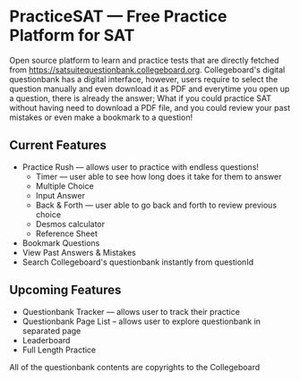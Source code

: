 # PracticeSAT — Free Practice Platform for SAT

Open source platform to learn and practice tests that are directly fetched from https://satsuitequestionbank.collegeboard.org. Collegeboard's digital questionbank has a digital interface, however, users require to select the question manually and even download it as PDF and everytime you open up a question, there is already the answer; What if you could practice SAT without having need to download a PDF file, and you could review your past mistakes or even make a bookmark to a question!

## Current Features

- Practice Rush — allows user to practice with endless questions!
  - Timer — user able to see how long does it take for them to answer
  - Multiple Choice
  - Input Answer
  - Back & Forth — user able to go back and forth to review previous choice
  - Desmos calculator
  - Reference Sheet
- Bookmark Questions
- View Past Answers & Mistakes
- Search Collegeboard's questionbank instantly from questionId

## Upcoming Features

- Questionbank Tracker — allows user to track their practice
- Questionbank Page List – allows user to explore questionbank in separated page
- Leaderboard
- Full Length Practice

All of the questionbank contents are copyrights to the Collegeboard
